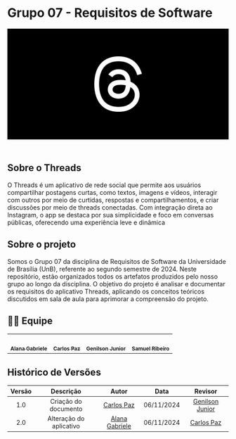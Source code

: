 # Grupo 07 - Requisitos de Software

  <div align="center">
<img src="/docs/thumbnail.png" alt="" style=" max-width: 100%; height: auto; margin-bottom: 20px;">
</div>

## Sobre o Threads

O Threads é um aplicativo de rede social que permite aos usuários compartilhar postagens curtas, como textos, imagens e vídeos, interagir com outros por meio de curtidas, respostas e compartilhamentos, e criar discussões por meio de threads conectadas. Com integração direta ao Instagram, o app se destaca por sua simplicidade e foco em conversas públicas, oferecendo uma experiência leve e dinâmica

## Sobre o projeto

Somos o Grupo 07 da disciplina de Requisitos de Software da Universidade de Brasília (UnB), referente ao segundo semestre de 2024. Neste repositório, estão organizados todos os artefatos produzidos pelo nosso grupo ao longo da disciplina. O objetivo do projeto é analisar e documentar os requisitos do aplicativo Threads, aplicando os conceitos teóricos discutidos em sala de aula para aprimorar a compreensão do projeto.

## 👨‍💻 Equipe

<div align="center">
  <table>
    <tr>
      <td align="center"><a href="https://github.com/alanagabriele"><img style="border-radius: 200%;" src="https://avatars.githubusercontent.com/u/85856457?v=4" width="100px;" alt=""/><br /><sub><b>Alana Gabriele</b></sub></a><br /></td>
      <td align="center"><a href="https://github.com/dudupaz"><img style="border-radius: 200%;" src="https://avatars.githubusercontent.com/u/122990784?v=4" width="100px;" alt=""/><br /><sub><b>Carlos Paz</b></sub></a><br /></td>
      <td align="center"><a href="https://github.com/GenilsonJrs"><img style="border-radius: 200%;" src="https://avatars.githubusercontent.com/u/61212256?v=4" width="100px;" alt=""/><br /><sub><b>Genilson Junior</b></sub></a><br /></td>
      <td align="center"><a href="https://github.com/SamuelRicosta"><img style="border-radius: 200%;" src="https://avatars.githubusercontent.com/u/90395032?v=4" width="100px;" alt=""/><br /><sub><b>Samuel Ribeiro</b></sub></a><br /></td>
    </tr>
  </table>
</div>

## Histórico de Versões

| Versão |        Descrição        |                       Autor                        |    Data    |                      Revisor                      |
| :----: | :---------------------: | :------------------------------------------------: | :--------: | :-----------------------------------------------: |
|  1.0   |  Criação do documento   |      [Carlos Paz](https://github.com/dudupaz)      | 06/11/2024 | [Genilson Junior](https://github.com/GenilsonJrs) |
|  2.0   | Alteração do aplicativo | [Alana Gabriele](https://github.com/alanagabriele) | 06/11/2024 |     [Carlos Paz](https://github.com/dudupaz)      |
